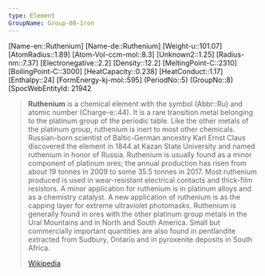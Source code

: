 ```yaml
---
type: Element
GroupName: Group-08-Iron
---
```

[Name-en::Ruthenium]
[Name-de::Ruthenium]
[Weight-u::101.07]
[AtomRadius::1.89]
[Atom-Vol-ccm-mol::8.3]
[Unknown2::1.25]
[Radius-nm::7.37]
[Electronegative::2.2]
[Density::12.2]
[MeltingPoint-C::2310]
[BoilingPoint-C::3000]
[HeatCapacity::0.238]
[HeatConduct::1.17]
[Enthalpy::24]
[FormEnergy-kj-mol::595]
(PeriodNo::5)
(GroupNo::8)
[SpocWebEntityId: 21942


> **Ruthenium** is a chemical element with the symbol (Abbr::Ru) and atomic number (Charge-e::44). It is a rare transition metal belonging to the platinum group of the periodic table. Like the other metals of the platinum group, ruthenium is inert to most other chemicals. Russian-born scientist of Baltic-German ancestry Karl Ernst Claus discovered the element in 1844 at Kazan State University and named ruthenium in honor of Russia. Ruthenium is usually found as a minor component of platinum ores; the annual production has risen from about 19 tonnes in 2009 to some 35.5 tonnes in 2017. Most ruthenium produced is used in wear-resistant electrical contacts and thick-film resistors. A minor application for ruthenium is in platinum alloys and as a chemistry catalyst. A new application of ruthenium is as the capping layer for extreme ultraviolet photomasks. Ruthenium is generally found in ores with the other platinum group metals in the Ural Mountains and in North and South America. Small but commercially important quantities are also found in pentlandite extracted from Sudbury, Ontario and in pyroxenite deposits in South Africa.
>
> [Wikipedia](https://en.wikipedia.org/wiki/Ruthenium)


